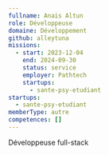 ```yaml
---
fullname: Anais Altun
role: Développeuse
domaine: Développement
github: alleytuna
missions:
  - start: 2023-12-04
    end: 2024-09-30
    status: service
    employer: Pathtech
    startups:
      - sante-psy-etudiant
startups:
  - sante-psy-etudiant
memberType: autre
competences: []
---
```

Développeuse full-stack
